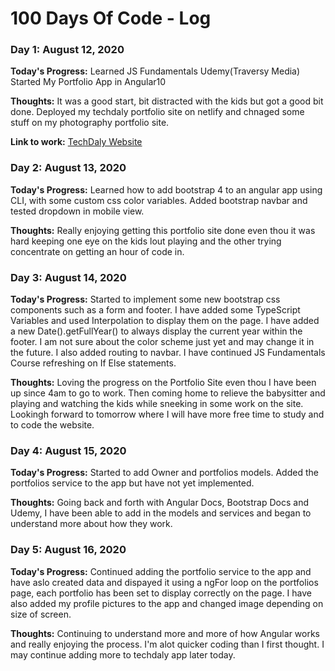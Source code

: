 # 100 Days Of Code - Log

### Day 1: August 12, 2020 

**Today's Progress:** Learned JS Fundamentals Udemy(Traversy Media) Started My Portfolio App in Angular10

**Thoughts:** It was a good start, bit distracted with the kids but got a good bit done. Deployed my techdaly portfolio site on netlify and chnaged some stuff on my photography portfolio site.

**Link to work:** [TechDaly Website](https://techdaly.netlify.app)


### Day 2: August 13, 2020 

**Today's Progress:** Learned how to add bootstrap 4 to an angular app using CLI, with some custom css color variables. Added bootstrap navbar and tested dropdown in mobile view.

**Thoughts:** Really enjoying getting this portfolio site done even thou it was hard keeping one eye on the kids lout playing and the other trying concentrate on getting an hour of code in.

### Day 3: August 14, 2020

**Today's Progress:** Started to implement some new bootstrap css components such as a form and footer. I have added some TypeScript Variables and used Interpolation to display them on the page. I have added a new Date().getFullYear() to always display the current year within the footer. I am not sure about the color scheme just yet and may change it in the future. I also added routing to navbar.
I have continued JS Fundamentals Course refreshing on If Else statements.

**Thoughts:** Loving the progress on the Portfolio Site even thou I have been up since 4am to go to work. Then coming home to relieve the babysitter and playing and watching the kids while sneeking in some work on the site. Lookingh forward to tomorrow where I will have more free time to study and to code the website.

### Day 4: August 15, 2020

**Today's Progress:** Started to add Owner and portfolios models. Added the portfolios service to the app but have not yet implemented.

**Thoughts:** Going back and forth with Angular Docs, Bootstrap Docs and Udemy, I have been able to add in the models and services and began to understand more about how they work.

### Day 5: August 16, 2020

**Today's Progress:** Continued adding the portfolio service to the app and have aslo created data and dispayed it using a ngFor loop on the portfolios page, each portfolio has been set to display correctly on the page. I have also added my profile pictures to the app and changed image depending on size of screen. 

**Thoughts:** Continuing to understand more and more of how Angular works and really enjoying the process. I'm alot quicker coding than I first thought. I may continue adding more to techdaly app later today.

